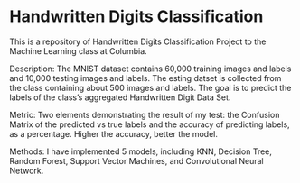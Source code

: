 # Handwritten Digits Classification

This is a repository of Handwritten Digits Classification Project to the Machine Learning class at Columbia. 

Description:
The MNIST dataset contains 60,000 training images and labels and 10,000 testing images and labels. The esting datset is collected from the class containing about 500 images and labels. The goal is to predict the labels of the class’s aggregated Handwritten Digit Data Set.

Metric:
Two elements demonstrating the result of my test: the Confusion Matrix of the predicted vs true labels and the accuracy of predicting labels, as a percentage. Higher the accuracy, better the model.

Methods:
I have implemented 5 models, including KNN, Decision Tree, Random Forest, Support Vector Machines, and Convolutional Neural Network. 

